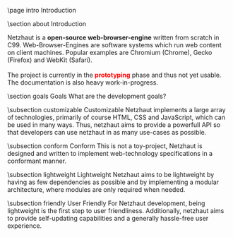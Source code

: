 \page intro Introduction

<div style="max-width:700px;">

\section about Introduction

Netzhaut is a <b>open-source web-browser-engine</b> written from scratch in C99. Web-Browser-Engines are software systems which run web content on client machines. Popular examples are Chromium (Chrome), Gecko (Firefox) and WebKit (Safari).
<br><br>
The project is currently in the <b style="color:red;">prototyping</b> phase and thus not yet usable. The documentation is also heavy work-in-progress.

\section goals Goals
What are the development goals?

\subsection customizable Customizable
Netzhaut implements a large array of technologies, primarily of course HTML, CSS and JavaScript, which can be used in many ways. Thus, netzhaut aims to provide a powerfull API so that developers can use netzhaut in as many use-cases as possible.

\subsection conform Conform
This is not a toy-project, Netzhaut is designed and written to implement web-technology specifications in a conformant manner.

\subsection lightweight Lightweight
Netzhaut aims to be lightweight by having as few dependencies as possible and by implementing a modular architecture, where modules are only required when needed.

\subsection friendly User Friendly
For Netzhaut development, being lightweight is the first step to user friendliness. Additionally, netzhaut aims to provide self-updating capabilities and a generally hassle-free user experience.

</div>
